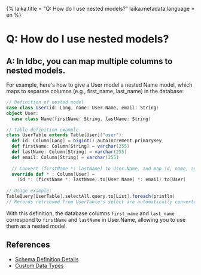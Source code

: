 {%
  laika.title = "Q: How do I use nested models?"
  laika.metadata.language = en
%}

# Q: How do I use nested models?

## A: In ldbc, you can map multiple columns to nested models.
For example, here's how to give a User model a nested Name model, which maps to separate columns (e.g., first_name, last_name) in the database:

```scala 3
// Definition of nested model
case class User(id: Long, name: User.Name, email: String)
object User:
  case class Name(firstName: String, lastName: String)

// Table definition example
class UserTable extends Table[User]("user"):
  def id: Column[Long] = bigint().autoIncrement.primaryKey
  def firstName: Column[String] = varchar(255)
  def lastName: Column[String] = varchar(255)
  def email: Column[String] = varchar(255)
  
  // Convert (firstName *: lastName) to User.Name, and map id, name, and email to User
  override def * : Column[User] =
    (id *: (firstName *: lastName).to[User.Name] *: email).to[User]
  
// Usage example:
TableQuery[UserTable].selectAll.query.to[List].foreach(println)
// Records retrieved from UserTable's select are automatically converted to User.Name(firstName, lastName)
```

With this definition, the database columns `first_name` and `last_name` correspond to `firstName` and `lastName` in User.Name, allowing you to use them as a nested model.

## References
- [Schema Definition Details](/en/tutorial/Schema.md)
- [Custom Data Types](/en/tutorial/Custom-Data-Type.md)
